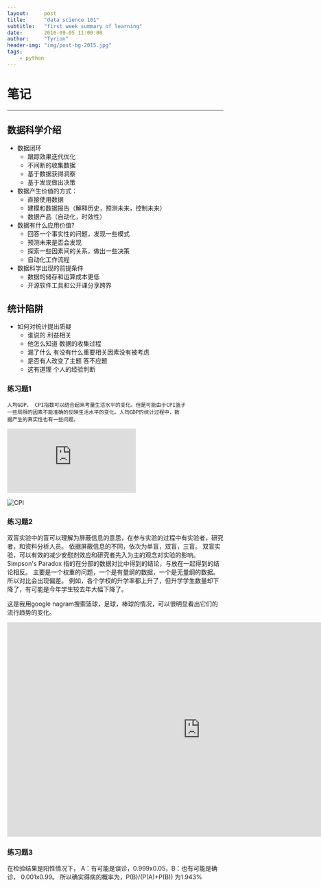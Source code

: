 ```yaml
---
layout:     post
title:      "data science 101"
subtitle:   "first week summary of learning"
date:       2016-09-05 11:00:00
author:     "Tyrion"
header-img: "img/post-bg-2015.jpg"
tags:
    - python
--- 
```

# 笔记
---
## 数据科学介绍
- 数据闭环
  * 跟踪效果迭代优化
  * 不间断的收集数据
  * 基于数据获得洞察
  * 基于发现做出决策
- 数据产生价值的方式：
   + 直接使用数据
   + 建模和数据报告（解释历史，预测未来，控制未来）
   + 数据产品（自动化，时效性）
- 数据有什么应用价值?
   + 回答一个事实性的问题，发现一些模式
   + 预测未来是否会发现
   + 探索一些因素间的关系，做出一些决策
   + 自动化工作流程
- 数据科学出现的前提条件
  + 数据的储存和运算成本更低
  + 开源软件工具和公开课分享跨界
## 统计陷阱
- 如何对统计提出质疑
  + 谁说的 利益相关
  + 他怎么知道 数据的收集过程
  + 漏了什么 有没有什么重要相关因素没有被考虑
  + 是否有人改变了主题 答不应题
  + 这有道理 个人的经验判断

### 练习题1
    人均GDP， CPI指数可以结合起来考量生活水平的变化。但是可能由于CPI篮子
    一些局限的因素不能准确的反映生活水平的变化。人均GDP的统计过程中，数
    据产生的真实性也有一些问题。  

![人均GDP](http://s1149.photobucket.com/user/TyrionXu/media/tuchuang/QQ20160905110125_zpsengfxlam.png.html)

![CPI](http://i1149.photobucket.com/albums/o600/TyrionXu/tuchuang/QQ20160905111243_zpscx2tkty8.png)

### 练习题2
   双盲实验中的盲可以理解为屏蔽信息的意思，在参与实验的过程中有实验者，研究者，和资料分析人员。 依据屏蔽信息的不同，依次为单盲，双盲，三盲。 双盲实验，可以有效的减少安慰剂效应和研究者先入为主的观念对实验的影响。
   Simpson's Paradox  指的在分部的数据对比中得到的结论，与放在一起得到的结论相反。 主要是一个权重的问题，一个是有量纲的数据，一个是无量纲的数据。所以对比会出现偏差。
   例如，各个学校的升学率都上升了，但升学学生数量却下降了，有可能是今年学生较去年大幅下降了。

   这是我用google nagram搜索篮球，足球，棒球的情况，可以很明显看出它们的流行趋势的变化。
   <iframe name="ngram_chart" src="https://books.google.com/ngrams/interactive_chart?content=football%2C+basketball%2C+baseball&year_start=1800&year_end=2000&corpus=15&smoothing=3&share=&direct_url=t1%3B%2Cfootball%3B%2Cc0%3B.t1%3B%2Cbasketball%3B%2Cc0%3B.t1%3B%2Cbaseball%3B%2Cc0" width=900 height=500 marginwidth=0 marginheight=0 hspace=0 vspace=0 frameborder=0 scrolling=no></iframe>

### 练习题3
   在检验结果是阳性情况下， A：有可能是误诊，0.999x0.05，B：也有可能是确诊， 0.001x0.99。
   所以确实得病的概率为，P(B)/(P(A)+P(B)) 为1.943%

